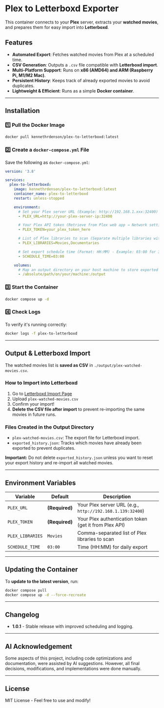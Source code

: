 # Plex to Letterboxd Exporter

This container connects to your **Plex** server, extracts your **watched movies**, and prepares them for easy import into **Letterboxd**.

## Features
- **Automated Export**: Fetches watched movies from Plex at a scheduled time.
- **CSV Generation**: Outputs a `.csv` file compatible with **Letterboxd import**.
- **Multi-Platform Support**: Runs on **x86 (AMD64) and ARM (Raspberry Pi, M1/M2 Mac)**.
- **Persistent History**: Keeps track of already exported movies to avoid duplicates.
- **Lightweight & Efficient**: Runs as a simple **Docker container**.

---

## Installation

### 1️⃣ Pull the Docker Image
```sh
docker pull kennethrdenson/plex-to-letterboxd:latest
```

### 2️⃣ Create a `docker-compose.yml` File
Save the following as `docker-compose.yml`:

```yaml
version: '3.8'

services:
  plex-to-letterboxd:
    image: kennethrdenson/plex-to-letterboxd:latest
    container_name: plex-to-letterboxd
    restart: unless-stopped

    environment:
      # Set your Plex server URL (Example: http://192.168.1.xxx:32400)
      - PLEX_URL=http://your-plex-server-ip:32400

      # Your Plex API token (Retrieve from Plex web app → Network settings)
      - PLEX_TOKEN=your_plex_token_here

      # List of Plex libraries to scan (Separate multiple libraries with commas)
      - PLEX_LIBRARIES=Movies,Documentaries

      # Set export schedule time (Format: HH:MM) - Example: 03:00 for 3:00 AM daily
      - SCHEDULE_TIME=03:00

    volumes:
      # Map an output directory on your host machine to store exported CSV files
      - /absolute/path/on/your/machine:/output
```

### 3️⃣ Start the Container
```sh
docker compose up -d
```

### 4️⃣ Check Logs
To verify it's running correctly:
```sh
docker logs -f plex-to-letterboxd
```

---

## Output & Letterboxd Import

The watched movies list is **saved as CSV** in `./output/plex-watched-movies.csv`.

### How to Import into Letterboxd
1. Go to [Letterboxd Import Page](https://letterboxd.com/import/)
2. Upload `plex-watched-movies.csv`
3. Confirm your import!
4. **Delete the CSV file after import** to prevent re-importing the same movies in future runs.

### Files Created in the Output Directory
- `plex-watched-movies.csv`: The export file for Letterboxd import.
- `exported_history.json`: Tracks which movies have already been exported to prevent duplicates.

**Important:** Do not delete `exported_history.json` unless you want to reset your export history and re-import all watched movies.

---

## Environment Variables

| Variable         | Default | Description |
|-----------------|---------|-------------|
| `PLEX_URL` | **(Required)** | Your Plex server URL (e.g., `http://192.168.1.139:32400`) |
| `PLEX_TOKEN` | **(Required)** | Your Plex authentication token (get it from Plex API) |
| `PLEX_LIBRARIES` | `Movies` | Comma-separated list of Plex libraries to scan |
| `SCHEDULE_TIME` | `03:00` | Time (HH:MM) for daily export |

---

## Updating the Container

To **update to the latest version**, run:
```sh
docker compose pull
docker compose up -d --force-recreate
```

---

## Changelog
- **1.0.1** - Stable release with improved scheduling and logging.

---

## AI Acknowledgement
Some aspects of this project, including code optimizations and documentation, were assisted by AI suggestions. However, all final decisions, modifications, and implementations were done manually.

---

## License
MIT License - Feel free to use and modify!

